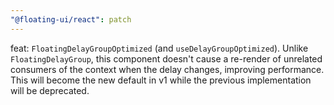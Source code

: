 ```yaml
---
"@floating-ui/react": patch
---
```


feat: `FloatingDelayGroupOptimized` (and `useDelayGroupOptimized`). Unlike `FloatingDelayGroup`, this component doesn't cause a re-render of unrelated consumers of the context when the delay changes, improving performance. This will become the new default in v1 while the previous implementation will be deprecated.
